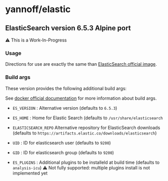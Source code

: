 # yannoff/elastic

## ElasticSearch version 6.5.3 Alpine port

:warning: This is a Work-In-Progress

### Usage

Directions for use are exactly the same than [ElasticSearch official image](https://github.com/docker-library/docs/tree/master/elasticsearch).

### Build args

These version provides the following additional build args:

See [docker official documentation](https://docs.docker.com/engine/reference/builder/#arg) for more information about build args.

- `ES_VERSION` : Alternative version (defaults to `6.5.3`)
- `ES_HOME` : Home for Elastic Search (defaults to `/usr/share/elasticsearch`
- `ELASTICSEARCH_REPO` Alternative repository for ElasticSearch downloads (defaults to `https://artifacts.elastic.co/downloads/elasticsearch`)
- `UID` : ID for elasticsearch user (defaults to `9200`) 
- `GID` : ID for elasticsearch group (defaults to `9200`) 

- `ES_PLUGINS` : Additional plugins to be installeld at build time (defaults to `analysis-icu`) :warning: Not fully supported: multiple plugins install is not implemented yet
